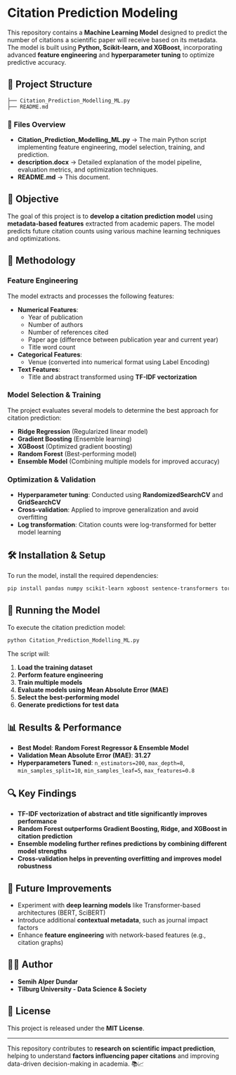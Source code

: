 # Citation Prediction Modeling

This repository contains a **Machine Learning Model** designed to predict the number of citations a scientific paper will receive based on its metadata. The model is built using **Python, Scikit-learn, and XGBoost**, incorporating advanced **feature engineering** and **hyperparameter tuning** to optimize predictive accuracy.

## 📂 Project Structure

```
├── Citation_Prediction_Modelling_ML.py
├── README.md
```

### 📌 **Files Overview**

- **Citation_Prediction_Modelling_ML.py** → The main Python script implementing feature engineering, model selection, training, and prediction.
- **description.docx** → Detailed explanation of the model pipeline, evaluation metrics, and optimization techniques.
- **README.md** → This document.

## 🎯 Objective

The goal of this project is to **develop a citation prediction model** using **metadata-based features** extracted from academic papers. The model predicts future citation counts using various machine learning techniques and optimizations.

## 🔬 **Methodology**

### **Feature Engineering**
The model extracts and processes the following features:
- **Numerical Features**:
  - Year of publication
  - Number of authors
  - Number of references cited
  - Paper age (difference between publication year and current year)
  - Title word count
- **Categorical Features**:
  - Venue (converted into numerical format using Label Encoding)
- **Text Features**:
  - Title and abstract transformed using **TF-IDF vectorization**

### **Model Selection & Training**
The project evaluates several models to determine the best approach for citation prediction:
- **Ridge Regression** (Regularized linear model)
- **Gradient Boosting** (Ensemble learning)
- **XGBoost** (Optimized gradient boosting)
- **Random Forest** (Best-performing model)
- **Ensemble Model** (Combining multiple models for improved accuracy)

### **Optimization & Validation**
- **Hyperparameter tuning**: Conducted using **RandomizedSearchCV** and **GridSearchCV**
- **Cross-validation**: Applied to improve generalization and avoid overfitting
- **Log transformation**: Citation counts were log-transformed for better model learning

## 🛠️ Installation & Setup

To run the model, install the required dependencies:

```bash
pip install pandas numpy scikit-learn xgboost sentence-transformers torch
```

## 🚀 Running the Model

To execute the citation prediction model:
```bash
python Citation_Prediction_Modelling_ML.py
```

The script will:
1. **Load the training dataset**
2. **Perform feature engineering**
3. **Train multiple models**
4. **Evaluate models using Mean Absolute Error (MAE)**
5. **Select the best-performing model**
6. **Generate predictions for test data**

## 📊 Results & Performance
- **Best Model**: **Random Forest Regressor & Ensemble Model**
- **Validation Mean Absolute Error (MAE)**: **31.27**
- **Hyperparameters Tuned**: `n_estimators=200`, `max_depth=8`, `min_samples_split=10`, `min_samples_leaf=5`, `max_features=0.8`

## 🔍 Key Findings
- **TF-IDF vectorization of abstract and title significantly improves performance**
- **Random Forest outperforms Gradient Boosting, Ridge, and XGBoost in citation prediction**
- **Ensemble modeling further refines predictions by combining different model strengths**
- **Cross-validation helps in preventing overfitting and improves model robustness**

## 📌 Future Improvements
- Experiment with **deep learning models** like Transformer-based architectures (BERT, SciBERT)
- Introduce additional **contextual metadata**, such as journal impact factors
- Enhance **feature engineering** with network-based features (e.g., citation graphs)

## 👨‍💻 Author
- **Semih Alper Dundar**  
- **Tilburg University - Data Science & Society**

## 📝 License
This project is released under the **MIT License**.

---

This repository contributes to **research on scientific impact prediction**, helping to understand **factors influencing paper citations** and improving data-driven decision-making in academia. 📚📈
